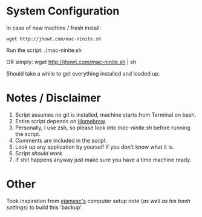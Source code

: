 # System Configuration

In case of new machine / fresh install:

    wget http://jhowt.com/mac-ninite.sh

Run the script:
    ./mac-ninite.sh

OR simply:
    wget http://jhowt.com/mac-ninite.sh | sh


Should take a while to get everything installed and loaded up.

# Notes / Disclaimer

1. Script assumes no git is installed, machine starts from Terminal on bash.
2. Entire script depends on [Homebrew](brew.sh).
3. Personally, I use zsh, so please look into *mac-ninite.sh* before running the script.
4. Comments are included in the script.
5. Look up any application by yourself if you don't know what it is.
6. Script *should work*
7. If shit happens anyway just make sure you have a time machine ready.

# Other

Took inspiration from [ejamesc's](http://github.com/ejamesc) computer setup note (*as well as his bash settings*) to build this 'backup'.
